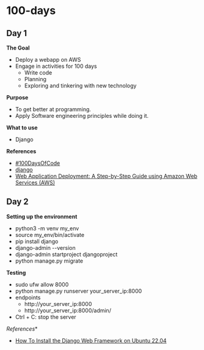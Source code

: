 # 100-days

## Day 1
**The Goal**
- Deploy a webapp on AWS
- Engage in activities for 100 days
  - Write code
  - Planning
  - Exploring and tinkering with new technology

**Purpose**
- To get better at programming.
- Apply Software engineering principles while doing it.

**What to use**
- Django

**References**
- [#100DaysOfCode](https://www.100daysofcode.com/)
- [django](https://www.djangoproject.com/)
- [Web Application Deployment: A Step-by-Step Guide using Amazon Web Services (AWS)](https://medium.com/@bilal325/web-application-deployment-a-step-by-step-guide-using-amazon-web-services-aws-a22e15c9d81e)

## Day 2
**Setting up the environment**
- python3 -m venv my_env
- source my_env/bin/activate
- pip install django
- django-admin --version
- django-admin startproject djangoproject
- python manage.py migrate

**Testing**
- sudo ufw allow 8000
- python manage.py runserver your_server_ip:8000
- endpoints
  - http://your_server_ip:8000
  - http://your_server_ip:8000/admin/
- Ctrl + C: stop the server

*References**
- [How To Install the Django Web Framework on Ubuntu 22.04](https://www.digitalocean.com/community/tutorials/how-to-install-the-django-web-framework-on-ubuntu-22-04)